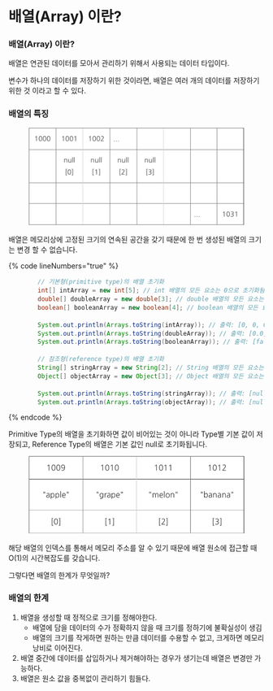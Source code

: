 # 배열(Array) 이란?

### 배열(Array) 이란?

배열은 연관된 데이터를 모아서 관리하기 위해서 사용되는 데이터 타입이다.

변수가 하나의 데이터를 저장하기 위한 것이라면, 배열은 여러 개의 데이터를 저장하기 위한 것 이라고 할 수 있다.



### 배열의 특징

<div align="left">

<figure><img src="../../.gitbook/assets/image (6).png" alt="" width="563"><figcaption></figcaption></figure>

</div>

배열은 메모리상에 고정된 크기의 연속된 공간을 갖기 때문에 한 번 생성된 배열의 크기는 변경 할 수 없습니다.

{% code lineNumbers="true" %}
```java
        // 기본형(primitive type)의 배열 초기화
        int[] intArray = new int[5]; // int 배열의 모든 요소는 0으로 초기화됨
        double[] doubleArray = new double[3]; // double 배열의 모든 요소는 0.0으로 초기화됨
        boolean[] booleanArray = new boolean[4]; // boolean 배열의 모든 요소는 false로 초기화됨
        
        System.out.println(Arrays.toString(intArray)); // 출력: [0, 0, 0, 0, 0]
        System.out.println(Arrays.toString(doubleArray)); // 출력: [0.0, 0.0, 0.0]
        System.out.println(Arrays.toString(booleanArray)); // 출력: [false, false, false, false]
        
        // 참조형(reference type)의 배열 초기화
        String[] stringArray = new String[2]; // String 배열의 모든 요소는 null로 초기화됨
        Object[] objectArray = new Object[3]; // Object 배열의 모든 요소는 null로 초기화됨
        
        System.out.println(Arrays.toString(stringArray)); // 출력: [null, null]
        System.out.println(Arrays.toString(objectArray)); // 출력: [null, null, null]
```
{% endcode %}

Primitive Type의 배열을 초기화하면 값이 비어있는 것이 아니라 Type별 기본 값이 저장되고, Reference Type의 배열은 기본 값인 null로 초기화됩니다.

<div align="left">

<figure><img src="../../.gitbook/assets/image (4).png" alt="" width="563"><figcaption></figcaption></figure>

</div>

해당 배열의 인덱스를 통해서 메모리 주소를 알 수 있기 때문에 배열 원소에 접근할 때 O(1)의 시간복잡도를 갖습니다.



그렇다면 배열의 한계가 무엇일까?

### 배열의 한계

1. 배열을 생성할 때 정적으로 크기를 정해야한다.
   * 배열에 담을 데이터의 수가 정확하지 않을 때 크기를 정하기에 불확실성이 생김
   * 배열의 크기를 작게하면 원하는 만큼 데이터를 수용할 수 없고, 크게하면 메모리 낭비로 이어진다.
2. 배열 중간에 데이터를 삽입하거나 제거해야하는 경우가 생기는데 배열은 변경만 가능하다.
3. 배열은 원소 값을 중복없이 관리하기 힘들다.
